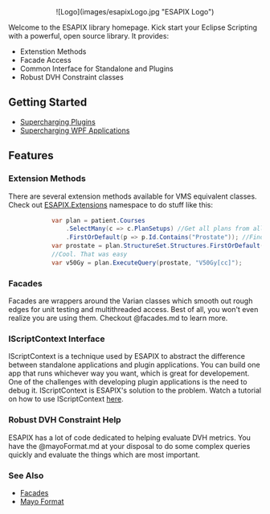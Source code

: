 <center>![Logo](images/esapixLogo.jpg "ESAPIX Logo")</center>

Welcome to the ESAPIX library homepage. Kick start your Eclipse Scripting with a powerful, open source library. It provides:

* Extenstion Methods
* Facade Access
* Common Interface for Standalone and Plugins
* Robust DVH Constraint classes

## Getting Started
* [Supercharging Plugins](@articles/pluginBootstrapping.md)
* [Supercharging WPF Applications](@articles/standAloneBootstrapping.md)

## Features

### Extension Methods
There are several extension methods available for VMS equivalent classes. Check out [ESAPIX.Extensions](https://github.com/rexcardan/ESAPIX/tree/master/ESAPIX/Extensions) namespace to do stuff like this:
```cs
            var plan = patient.Courses
                .SelectMany(c => c.PlanSetups) //Get all plans from all courses
                .FirstOrDefault(p => p.Id.Contains("Prostate")); //Find first that has the work prostate in it
            var prostate = plan.StructureSet.Structures.FirstOrDefault(s => s.Id == "Prostate");
            //Cool. That was easy
            var v50Gy = plan.ExecuteQuery(prostate, "V50Gy[cc]");
```

### Facades
Facades are wrappers around the Varian classes which smooth out rough edges for unit testing and multithreaded access. Best of all, you won't even realize you are using them.
Checkout @facades.md to learn more.

### IScriptContext Interface
IScriptContext is a technique used by ESAPIX to abstract the difference between standalone applications and plugin applications. You can build one app that runs whichever way you want, which is great for developement. One of the challenges with developing plugin applications is the need to debug it. IScriptContext is ESAPIX's solution to the problem. Watch a tutorial on how to use IScriptContext [here](https://www.youtube.com/watch?v=6LXhqgt0jT4).

### Robust DVH Constraint Help
ESAPIX has a lot of code dedicated to helping evaluate DVH metrics. You have the @mayoFormat.md at your disposal to do some complex queries quickly and evaluate the things which are most important.


### See Also
*	[Facades](@articles/facades.md)
*	[Mayo Format](@articles/mayoFormat.md)
